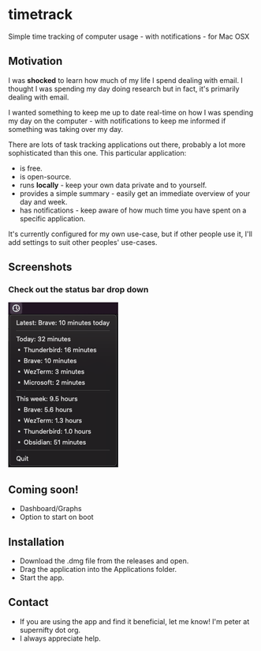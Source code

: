 # timetrack
Simple time tracking of computer usage - with notifications - for Mac OSX

## Motivation
I was __shocked__ to learn how much of my life I spend dealing with email. I thought I was spending my day doing research but in fact, it's primarily dealing with email.

I wanted something to keep me up to date real-time on how I was spending my day on the computer - with notifications to keep me informed if something was taking over my day.

There are lots of task tracking applications out there, probably a lot more sophisticated than this one. This particular application:
* is free.
* is open-source.
* runs **locally** - keep your own data private and to yourself.
* provides a simple summary - easily get an immediate overview of your day and week.
* has notifications - keep aware of how much time you have spent on a specific application.

It's currently configured for my own use-case, but if other people use it, I'll add settings to suit other peoples' use-cases.

## Screenshots

### Check out the status bar drop down

<p>
  <img src="assets/screenshot-1.png" alt="time tracker status bar">
</p>

## Coming soon!
* Dashboard/Graphs
* Option to start on boot

## Installation
* Download the .dmg file from the releases and open.
* Drag the application into the Applications folder.
* Start the app.

## Contact
* If you are using the app and find it beneficial, let me know! I'm peter at supernifty dot org.
* I always appreciate help. 

